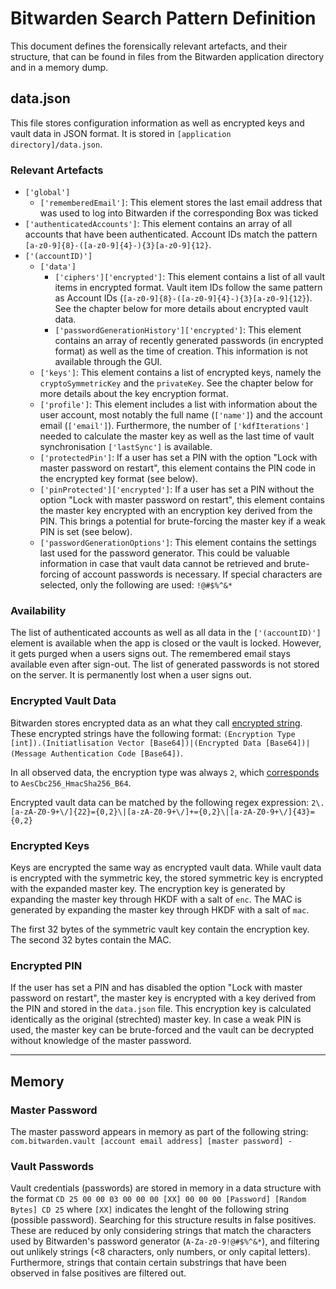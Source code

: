 # Bitwarden Search Pattern Definition
This document defines the forensically relevant artefacts, and their structure, that can be found in files from the Bitwarden application directory and in a memory dump.

## data.json
This file stores configuration information as well as encrypted keys and vault data in JSON format. It is stored in `[application directory]/data.json`.

### Relevant Artefacts
- `['global']`
    - `['rememberedEmail']`: This element stores the last email address that was used to log into Bitwarden if the corresponding Box was ticked
- `['authenticatedAccounts']`: This element contains an array of all accounts that have been authenticated. Account IDs match the pattern `[a-z0-9]{8}-([a-z0-9]{4}-){3}[a-z0-9]{12}`.
- `['(accountID)']`
  - `['data']`
    - `['ciphers']['encrypted']`: This element contains a list of all vault items in encrypted format. Vault item IDs follow the same pattern as Account IDs (`[a-z0-9]{8}-([a-z0-9]{4}-){3}[a-z0-9]{12}`). See the chapter below for more details about encrypted vault data.
    - `['passwordGenerationHistory']['encrypted']`: This element contains an array of recently generated passwords (in encrypted format) as well as the time of creation. This information is not available through the GUI.
  - `['keys']`: This element contains a list of encrypted keys, namely the `cryptoSymmetricKey` and the `privateKey`. See the chapter below for more details about the key encryption format.
  - `['profile']`: This element includes a list with information about the user account, most notably the full name (`['name']`) and the account email (`['email']`). Furthermore, the number of `['kdfIterations']` needed to calculate the master key as well as the last time of vault synchronisation `['lastSync']` is available.
  - `['protectedPin']`: If a user has set a PIN with the option "Lock with master password on restart", this element contains the PIN code in the encrypted key format (see below).
  - `['pinProtected']['encrypted']`: If a user has set a PIN without the option "Lock with master password on restart", this element contains the master key encrypted with an encryption key derived from the PIN. This brings a potential for brute-forcing the master key if a weak PIN is set (see below).
  - `['passwordGenerationOptions']`: This element contains the settings last used for the password generator. This could be valuable information in case that vault data cannot be retrieved and brute-forcing of account passwords is necessary. If special characters are selected, only the following are used: `!@#$%^&*`

### Availability
The list of authenticated accounts as well as all data in the `['(accountID)']` element is available when the app is closed or the vault is locked. However, it gets purged when a users signs out. The remembered email stays available even after sign-out. The list of generated passwords is not stored on the server. It is permanently lost when a user signs out.

### Encrypted Vault Data
Bitwarden stores encrypted data as an what they call [encrypted string][1]. These encrypted strings have the following format: `(Encryption Type [int]).(Initiatlisation Vector [Base64])|(Encrypted Data [Base64])|(Message Authentication Code [Base64])`.

In all observed data, the encryption type was always `2`, which [corresponds][2] to `AesCbc256_HmacSha256_B64`.

Encrypted vault data can be matched by the following regex expression: `2\.[a-zA-Z0-9+\/]{22}={0,2}\|[a-zA-Z0-9+\/]+={0,2}\|[a-zA-Z0-9+\/]{43}={0,2}`

[1]: https://github.com/bitwarden/clients/blob/master/libs/common/src/models/domain/enc-string.ts
[2]: https://github.com/bitwarden/clients/blob/master/libs/common/src/enums/encryptionType.ts

### Encrypted Keys
Keys are encrypted the same way as encrypted vault data. While vault data is encrypted with the symmetric key, the stored symmetric key is encrypted with the expanded master key. The encryption key is generated by expanding the master key through HKDF with a salt of `enc`. The MAC is generated by expanding the master key through HKDF with a salt of `mac`.

The first 32 bytes of the symmetric vault key contain the encryption key. The second 32 bytes contain the MAC.

### Encrypted PIN
If the user has set a PIN and has disabled the option "Lock with master password on restart", the master key is encrypted with a key derived from the PIN and stored in the `data.json` file. This encryption key is calculated identically as the original (strechted) master key. In case a weak PIN is used, the master key can be brute-forced and the vault can be decrypted without knowledge of the master password.

***

## Memory
### Master Password
The master password appears in memory as part of the following string: `com.bitwarden.vault [account email address] [master password] -`

### Vault Passwords
Vault credentials (passwords) are stored in memory in a data structure with the format `CD 25 00 00 03 00 00 00 [XX] 00 00 00 [Password] [Random Bytes] CD 25` where `[XX]` indicates the lenght of the following string (possible password). Searching for this structure results in false positives. These are reduced by only considering strings that match the characters used by Bitwarden's password generator (`A-Za-z0-9!@#$%^&*`), and filtering out unlikely strings (<8 characters, only numbers, or only capital letters). Furthermore, strings that contain certain substrings that have been observed in false positives are filtered out.

